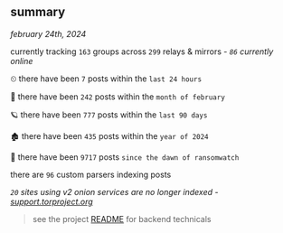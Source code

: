 
## summary
_february 24th, 2024_

currently tracking `163` groups across `299` relays & mirrors - _`86` currently online_

⏲ there have been `7` posts within the `last 24 hours`

🦈 there have been `242` posts within the `month of february`

🪐 there have been `777` posts within the `last 90 days`

🏚 there have been `435` posts within the `year of 2024`

🦕 there have been `9717` posts `since the dawn of ransomwatch`

there are `96` custom parsers indexing posts

_`20` sites using v2 onion services are no longer indexed - [support.torproject.org](https://support.torproject.org/onionservices/v2-deprecation/)_

> see the project [README](https://github.com/joshhighet/ransomwatch#ransomwatch--) for backend technicals
